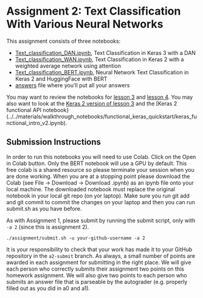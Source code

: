 # Assignment 2: Text Classification With Various Neural Networks

This assignment consists of three notebooks:
* [Text_classification_DAN.ipynb](Text_classification_DAN.ipynb), Text Classification in Keras 3 with a DAN
* [Text_classification_WAN.ipynb](Text_classification_WAN.ipynb), Text Classification in Keras 2 with a weighted average network using attention
* [Text_classification_BERT.ipynb](Text_classification_BERT.ipynb), Neural Network Text Classification in Keras 2 and HuggingFace with BERT
* [answers](answers) file where you'll put all your answers

You may want to review the notebooks for [lesson 3](../../materials/lesson_notebooks/lesson_3_adding_RNNs_and_attention_to_classification_notebook.ipynb) and [lesson 4](../../materials/lesson_notebooks/lesson_4_BERT.ipynb). You may also want to look at the [Keras 2 version of lesson 3](../../materials/lesson_notebooks/KERAS_2_lesson_3_adding_RNNs_and_attention_to_classification_notebook.ipynb) and the [Keras 2 functional API notebook}(../../materials/walkthrough_notebooks/functional_keras_quickstart/keras_functional_intro_v2.ipynb).


## Submission Instructions

In order to run this notebooks you will need to use Colab.  Click on the Open in Colab button.  Only the BERT notebook will use a GPU by default.  This free colab is a shared resource so please terminate your session when you are done working.  When you are at a stopping point please download the Colab (see File -> Download -> Download .ipynb) as an ipynb file onto your local machine.  The downloaded notebook must replace the original notebook in your local git repo (on yor laptop).  Make sure you run git add and git commit to commit the changes on your laptop and then you can run submit.sh as you have before. 


As with Assignment 1, please submit by running the submit script, only with `-a 2` (since this is assignment 2).
```
./assignment/submit.sh -u your-github-username -a 2
```

It is your responsibility to check that your work has made it to your GitHub repository in the `a2-submit` branch.  As always, a small number of points are awarded in each assignment for submitting in the right place. We will give each person who correctly submits their assignment two points on this homework assignment. We will also give two points to each person who submits an answer file that is parseable by the autograder (e.g. properly filled out as you did in a0 and a1).
